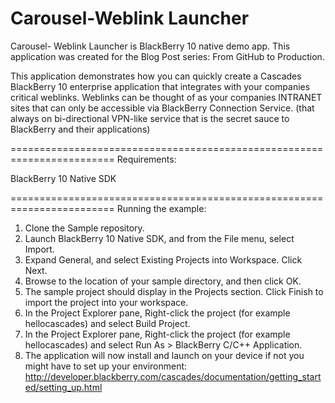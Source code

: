 Carousel-Weblink Launcher
============

Carousel- Weblink Launcher is BlackBerry 10 native demo app.  This application was created for the Blog Post series:  From GitHub to Production.

This application demonstrates how you can quickly create a Cascades BlackBerry 10 enterprise application that integrates with your companies critical weblinks.  Weblinks can be thought of as your companies INTRANET sites that can only be accessible via BlackBerry Connection Service. (that always on bi-directional VPN-like service that is the secret sauce to BlackBerry and their applications)


========================================================================
Requirements:

BlackBerry 10 Native SDK

========================================================================
Running the example:

1. Clone the Sample repository.
2. Launch BlackBerry 10 Native SDK, and from the File menu, select Import.
3. Expand General, and select Existing Projects into Workspace. Click Next.
4. Browse to the location of your sample directory, and then click OK.
5. The sample project should display in the Projects section. 
   Click Finish to import the project into your workspace.
6. In the Project Explorer pane, Right-click the project (for example hellocascades) 
   and select Build Project.
7. In the Project Explorer pane, Right-click the project (for example hellocascades) 
   and select Run As > BlackBerry C/C++ Application.
8. The application will now install and launch on your device if not you might
   have to set up your environment: 
   http://developer.blackberry.com/cascades/documentation/getting_started/setting_up.html